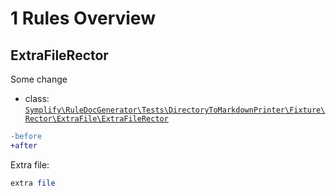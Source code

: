 # 1 Rules Overview

## ExtraFileRector

Some change

- class: [`Symplify\RuleDocGenerator\Tests\DirectoryToMarkdownPrinter\Fixture\Rector\ExtraFile\ExtraFileRector`](/Fixture/Rector/ExtraFile/ExtraFileRector.php)

```diff
-before
+after
```

Extra file:

```php
extra file
```

<br>
